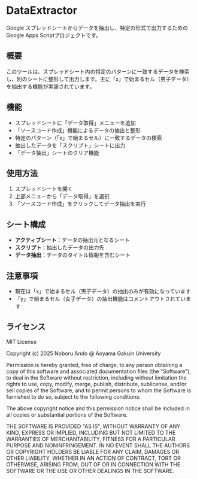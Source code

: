 # DataExtractor

Google スプレッドシートからデータを抽出し、特定の形式で出力するためのGoogle Apps Scriptプロジェクトです。

## 概要

このツールは、スプレッドシート内の特定のパターンに一致するデータを検索し、別のシートに整形して出力します。主に「x」で始まるセル（男子データ）を抽出する機能が実装されています。

## 機能

- スプレッドシートに「データ取得」メニューを追加
- 「ソースコード作成」機能によるデータの抽出と整形
- 特定のパターン（「x」で始まるセル）に一致するデータの検索
- 抽出したデータを「スクリプト」シートに出力
- 「データ抽出」シートのクリア機能

## 使用方法

1. スプレッドシートを開く
2. 上部メニューから「データ取得」を選択
3. 「ソースコード作成」をクリックしてデータ抽出を実行

## シート構成

- **アクティブシート**：データの抽出元となるシート
- **スクリプト**：抽出したデータの出力先
- **データ抽出**：データのタイトル情報を含むシート

## 注意事項

- 現在は「x」で始まるセル（男子データ）の抽出のみが有効になっています
- 「y」で始まるセル（女子データ）の抽出機能はコメントアウトされています

## ライセンス

MIT License

Copyright (c) 2025 Noboru Ando @ Aoyama Gakuin University

Permission is hereby granted, free of charge, to any person obtaining a copy
of this software and associated documentation files (the "Software"), to deal
in the Software without restriction, including without limitation the rights
to use, copy, modify, merge, publish, distribute, sublicense, and/or sell
copies of the Software, and to permit persons to whom the Software is
furnished to do so, subject to the following conditions:

The above copyright notice and this permission notice shall be included in all
copies or substantial portions of the Software.

THE SOFTWARE IS PROVIDED "AS IS", WITHOUT WARRANTY OF ANY KIND, EXPRESS OR
IMPLIED, INCLUDING BUT NOT LIMITED TO THE WARRANTIES OF MERCHANTABILITY,
FITNESS FOR A PARTICULAR PURPOSE AND NONINFRINGEMENT. IN NO EVENT SHALL THE
AUTHORS OR COPYRIGHT HOLDERS BE LIABLE FOR ANY CLAIM, DAMAGES OR OTHER
LIABILITY, WHETHER IN AN ACTION OF CONTRACT, TORT OR OTHERWISE, ARISING FROM,
OUT OF OR IN CONNECTION WITH THE SOFTWARE OR THE USE OR OTHER DEALINGS IN THE
SOFTWARE.
